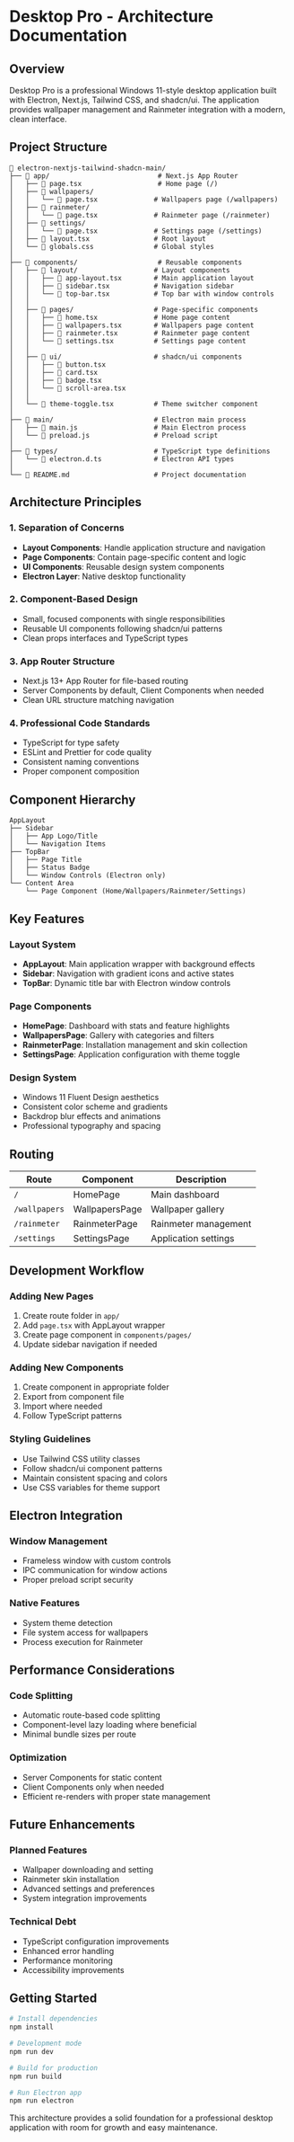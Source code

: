 # Desktop Pro - Architecture Documentation

## Overview

Desktop Pro is a professional Windows 11-style desktop application built with Electron, Next.js, Tailwind CSS, and shadcn/ui. The application provides wallpaper management and Rainmeter integration with a modern, clean interface.

## Project Structure

```
📁 electron-nextjs-tailwind-shadcn-main/
├── 📁 app/                           # Next.js App Router
│   ├── 📄 page.tsx                   # Home page (/)
│   ├── 📁 wallpapers/
│   │   └── 📄 page.tsx              # Wallpapers page (/wallpapers)
│   ├── 📁 rainmeter/
│   │   └── 📄 page.tsx              # Rainmeter page (/rainmeter)
│   ├── 📁 settings/
│   │   └── 📄 page.tsx              # Settings page (/settings)
│   ├── 📄 layout.tsx                # Root layout
│   └── 📄 globals.css               # Global styles
│
├── 📁 components/                    # Reusable components
│   ├── 📁 layout/                   # Layout components
│   │   ├── 📄 app-layout.tsx        # Main application layout
│   │   ├── 📄 sidebar.tsx           # Navigation sidebar
│   │   └── 📄 top-bar.tsx           # Top bar with window controls
│   │
│   ├── 📁 pages/                    # Page-specific components
│   │   ├── 📄 home.tsx              # Home page content
│   │   ├── 📄 wallpapers.tsx        # Wallpapers page content
│   │   ├── 📄 rainmeter.tsx         # Rainmeter page content
│   │   └── 📄 settings.tsx          # Settings page content
│   │
│   ├── 📁 ui/                       # shadcn/ui components
│   │   ├── 📄 button.tsx
│   │   ├── 📄 card.tsx
│   │   ├── 📄 badge.tsx
│   │   └── 📄 scroll-area.tsx
│   │
│   └── 📄 theme-toggle.tsx          # Theme switcher component
│
├── 📁 main/                         # Electron main process
│   ├── 📄 main.js                   # Main Electron process
│   └── 📄 preload.js                # Preload script
│
├── 📁 types/                        # TypeScript type definitions
│   └── 📄 electron.d.ts             # Electron API types
│
└── 📄 README.md                     # Project documentation
```

## Architecture Principles

### 1. **Separation of Concerns**

- **Layout Components**: Handle application structure and navigation
- **Page Components**: Contain page-specific content and logic
- **UI Components**: Reusable design system components
- **Electron Layer**: Native desktop functionality

### 2. **Component-Based Design**

- Small, focused components with single responsibilities
- Reusable UI components following shadcn/ui patterns
- Clean props interfaces and TypeScript types

### 3. **App Router Structure**

- Next.js 13+ App Router for file-based routing
- Server Components by default, Client Components when needed
- Clean URL structure matching navigation

### 4. **Professional Code Standards**

- TypeScript for type safety
- ESLint and Prettier for code quality
- Consistent naming conventions
- Proper component composition

## Component Hierarchy

```
AppLayout
├── Sidebar
│   ├── App Logo/Title
│   └── Navigation Items
├── TopBar
│   ├── Page Title
│   ├── Status Badge
│   └── Window Controls (Electron only)
└── Content Area
    └── Page Component (Home/Wallpapers/Rainmeter/Settings)
```

## Key Features

### Layout System

- **AppLayout**: Main application wrapper with background effects
- **Sidebar**: Navigation with gradient icons and active states
- **TopBar**: Dynamic title bar with Electron window controls

### Page Components

- **HomePage**: Dashboard with stats and feature highlights
- **WallpapersPage**: Gallery with categories and filters
- **RainmeterPage**: Installation management and skin collection
- **SettingsPage**: Application configuration with theme toggle

### Design System

- Windows 11 Fluent Design aesthetics
- Consistent color scheme and gradients
- Backdrop blur effects and animations
- Professional typography and spacing

## Routing

| Route         | Component      | Description          |
| ------------- | -------------- | -------------------- |
| `/`           | HomePage       | Main dashboard       |
| `/wallpapers` | WallpapersPage | Wallpaper gallery    |
| `/rainmeter`  | RainmeterPage  | Rainmeter management |
| `/settings`   | SettingsPage   | Application settings |

## Development Workflow

### Adding New Pages

1. Create route folder in `app/`
2. Add `page.tsx` with AppLayout wrapper
3. Create page component in `components/pages/`
4. Update sidebar navigation if needed

### Adding New Components

1. Create component in appropriate folder
2. Export from component file
3. Import where needed
4. Follow TypeScript patterns

### Styling Guidelines

- Use Tailwind CSS utility classes
- Follow shadcn/ui component patterns
- Maintain consistent spacing and colors
- Use CSS variables for theme support

## Electron Integration

### Window Management

- Frameless window with custom controls
- IPC communication for window actions
- Proper preload script security

### Native Features

- System theme detection
- File system access for wallpapers
- Process execution for Rainmeter

## Performance Considerations

### Code Splitting

- Automatic route-based code splitting
- Component-level lazy loading where beneficial
- Minimal bundle sizes per route

### Optimization

- Server Components for static content
- Client Components only when needed
- Efficient re-renders with proper state management

## Future Enhancements

### Planned Features

- Wallpaper downloading and setting
- Rainmeter skin installation
- Advanced settings and preferences
- System integration improvements

### Technical Debt

- TypeScript configuration improvements
- Enhanced error handling
- Performance monitoring
- Accessibility improvements

## Getting Started

```bash
# Install dependencies
npm install

# Development mode
npm run dev

# Build for production
npm run build

# Run Electron app
npm run electron
```

This architecture provides a solid foundation for a professional desktop application with room for growth and easy maintenance.
